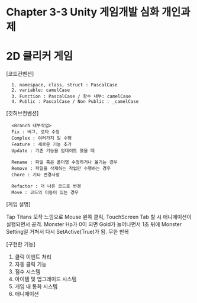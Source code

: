 # Chapter 3-3 Unity 게임개발 심화 개인과제
# 2D 클리커 게임

[코드컨벤션]

      1. namespace, class, struct : PascalCase
      2. variable: camelCase
      3. Function : PascalCase / 함수 내부: camelCase
      4. Public : PascalCase / Non Public : _camelCase

[깃허브컨벤션]

      <Branch 내부작업>
      Fix : 버그, 오타 수정
      Complex : 여러가지 일 수행
      Feature : 새로운 기능 추가
      Update : 기존 기능을 업데이트 했을 때
      
      Rename : 파일 혹은 폴더명 수정하거나 옮기는 경우
      Remove : 파일을 삭제하는 작업만 수행하는 경우
      Chore : 기타 변경사항
      
      Refactor : 더 나은 코드로 변경
      Move : 코드의 이동이 있는 경우

[게임 설명]

Tap Titans 모작 느낌으로 Mouse 왼쪽 클릭, TouchScreen Tab 할 시 애니메이션이 실행되면서 공격.
Monster Hp가 0이 되면 Gold가 늘어나면서 1초 뒤에 Monster Setting일 거쳐서 다시 SetActive(True)가 됨.
무한 반복

 [구현한 기능]
 
 1. 클릭 이벤트 처리
 2. 자동 클릭 기능
 3. 점수 시스템
 4. 아이템 및 업그레이드 시스템
 5. 게임 내 통화 시스템
 6. 애니메이션
